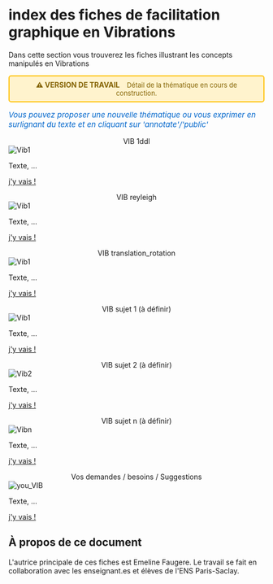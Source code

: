 # index des fiches de facilitation graphique en Vibrations
Dans cette section vous trouverez les fiches illustrant les concepts manipulés en Vibrations

<div style="background-color: #fff3cd; border: 2px solid #ffc107; border-radius: 5px; padding: 8px 12px; margin: 15px 0; text-align: center;">
  <strong style="color: #856404; font-size: 14px;">⚠️ VERSION DE TRAVAIL</strong>
  <span style="color: #856404; margin-left: 10px; font-size: 13px;">
    Détail de la thématique en cours de construction.
  </span>
</div>

<p style="color: #0066cc; font-style: italic; margin: 15px 0; font-size: 15px;text-align: left;">
   Vous pouvez proposer une nouvelle thématique ou vous exprimer en surlignant du texte et en cliquant sur 'annotate'/'public'
</p>


<div class="card-container">



  <!-- Carte 1: ... -->
  <div class="card">
    <div class="card-header" style="text-align: center;">
      VIB 1ddl
    </div>
    <div class="card-body">
      <img src="../_static/images/VIB_1ddl.png" alt="Vib1" class="img-responsive">
      <p>
        Texte,
        ...
        </p>
      <p class="card-footer-link">
        <a href="VIB_1ddl/VIB_1ddl_0.html" class="card-link">
          j'y vais ! <i class="fas fa-arrow-right"></i>
        </a>
      </p>
    </div>
  </div>

  <!-- Carte 1: ... -->
  <div class="card">
    <div class="card-header" style="text-align: center;">
      VIB reyleigh
    </div>
    <div class="card-body">
      <img src="../_static/images/VIB_Reyleigh.png" alt="Vib1" class="img-responsive">
      <p>
        Texte,
        ...
        </p>
      <p class="card-footer-link">
        <a href="VIB_Reyleigh/VIB_Reyleigh_0.html" class="card-link">
          j'y vais ! <i class="fas fa-arrow-right"></i>
        </a>
      </p>
    </div>
  </div>

  <!-- Carte 1: ... -->
  <div class="card">
    <div class="card-header" style="text-align: center;">
      VIB translation_rotation
    </div>
    <div class="card-body">
      <img src="../_static/images/VIB_translation_rotation.png" alt="Vib1" class="img-responsive">
      <p>
        Texte,
        ...
        </p>
      <p class="card-footer-link">
        <a href="VIB_translation_rotation/VIB_translation_rotation_0.html" class="card-link">
          j'y vais ! <i class="fas fa-arrow-right"></i>
        </a>
      </p>
    </div>
  </div>

  <!-- Carte 1: ... -->
  <div class="card">
    <div class="card-header" style="text-align: center;">
      VIB sujet 1 (à définir)
    </div>
    <div class="card-body">
      <img src="../_static/images/VIB_sujet1.png" alt="Vib1" class="img-responsive">
      <p>
        Texte,
        ...
        </p>
      <p class="card-footer-link">
        <a href="VIB_sujet1/VIB_sujet1_0.html" class="card-link">
          j'y vais ! <i class="fas fa-arrow-right"></i>
        </a>
      </p>
    </div>
  </div>

  <!-- Carte 2: ... -->
  <div class="card">
    <div class="card-header" style="text-align: center;">
      VIB sujet 2 (à définir)
    </div>
    <div class="card-body">
      <img src="../_static/images/VIB_sujet2.png" alt="Vib2" class="img-responsive">
      <p>
        Texte,
        ...
        </p>
      <p class="card-footer-link">
        <a href="VIB_sujet2/VIB_sujet2_0.html" class="card-link">
          j'y vais ! <i class="fas fa-arrow-right"></i>
        </a>
      </p>
    </div>
  </div>

  <!-- Carte n: ... -->
  <div class="card">
    <div class="card-header" style="text-align: center;">
      VIB sujet n (à définir)
    </div>
    <div class="card-body">
      <img src="../_static/images/VIB_sujetn.png" alt="Vibn" class="img-responsive">
      <p>
        Texte,
        ...
        </p>
      <p class="card-footer-link">
        <a href="VIB_sujetn/VIB_sujetn_0.html" class="card-link">
          j'y vais ! <i class="fas fa-arrow-right"></i>
        </a>
      </p>
    </div>
  </div>

  <!-- Carte n: you -->
  <div class="card">
    <div class="card-header" style="text-align: center;">
      Vos demandes / besoins / Suggestions
    </div>
    <div class="card-body">
      <img src="../_static/images/YOU.png" alt="you_VIB" class="img-responsive">
      <p>
        Texte,
        ...
        </p>
      <p class="card-footer-link">
        <a href="You/VIB_You1.html" class="card-link">
          j'y vais ! <i class="fas fa-arrow-right"></i>
        </a>
      </p>
    </div>
  </div>

</div>




## À propos de ce document

L'autrice principale de ces fiches est Emeline Faugere. 
Le travail se fait en collaboration avec les enseignant.es et élèves de l'ENS Paris-Saclay. 





